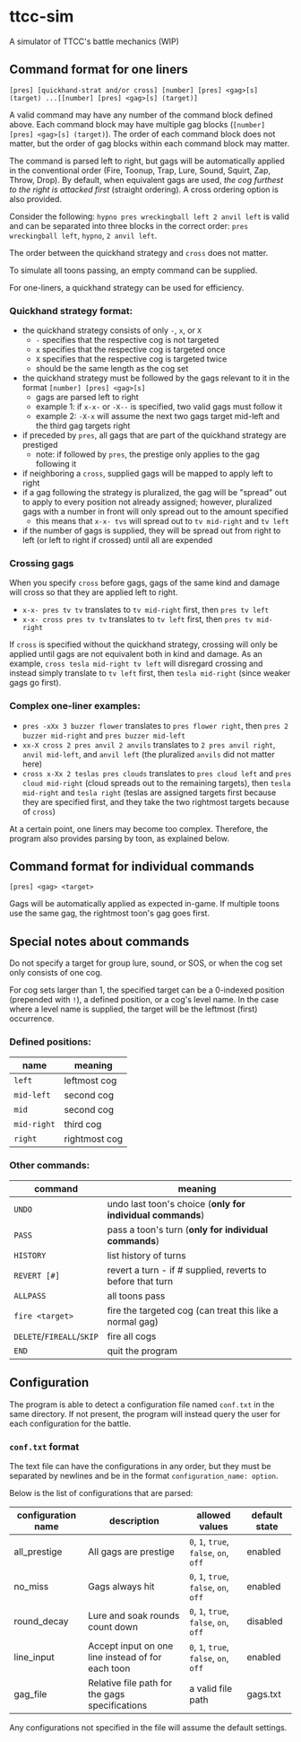 # ttcc-sim
A simulator of TTCC's battle mechanics (WIP)

## Command format for one liners
`[pres] [quickhand-strat and/or cross] [number] [pres] <gag>[s] (target) ...[[number] [pres] <gag>[s] (target)]`

A valid command may have any number of the command block defined above. Each command block may have multiple gag blocks (`[number] [pres] <gag>[s] (target)`). The order of each command block does not matter, but the order of gag blocks within each command block may matter.

The command is parsed left to right, but gags will be automatically applied in the conventional order (Fire, Toonup, Trap, Lure, Sound, Squirt, Zap, Throw, Drop). By default, when equivalent gags are used, *the cog furthest to the right is attacked first* (straight ordering). A cross ordering option is also provided.

Consider the following: `hypno pres wreckingball left 2 anvil left` is valid and can be separated into three blocks in the correct order: `pres wreckingball left`, `hypno`, `2 anvil left`.

The order between the quickhand strategy and `cross` does not matter.

To simulate all toons passing, an empty command can be supplied.

For one-liners, a quickhand strategy can be used for efficiency.

### Quickhand strategy format:
* the quickhand strategy consists of only `-`, `x`, or `X`
    * `-` specifies that the respective cog is not targeted
    * `x` specifies that the respective cog is targeted once
    * `X` specifies that the respective cog is targeted twice
    * should be the same length as the cog set
* the quickhand strategy must be followed by the gags relevant to it in the format `[number] [pres] <gag>[s]`
    * gags are parsed left to right
    * example 1: if `x-x-` or `-X--` is specified, two valid gags must follow it
    * example 2: `-X-x` will assume the next two gags target mid-left and the third gag targets right
* if preceded by `pres`, all gags that are part of the quickhand strategy are prestiged
    * note: if followed by `pres`, the prestige only applies to the gag following it
* if neighboring a `cross`, supplied gags will be mapped to apply left to right
* if a gag following the strategy is pluralized, the gag will be "spread" out to apply to every position not already assigned; however, pluralized gags with a number in front will only spread out to the amount specified
    * this means that `x-x- tvs` will spread out to `tv mid-right` and `tv left`
* if the number of gags is supplied, they will be spread out from right to left (or left to right if crossed) until all are expended

### Crossing gags
When you specify `cross` before gags, gags of the same kind and damage will cross so that they are applied left to right.
* `x-x- pres tv tv` translates to `tv mid-right` first, then `pres tv left`
* `x-x- cross pres tv tv` translates to `tv left` first, then `pres tv mid-right`

If `cross` is specified without the quickhand strategy, crossing will only be applied until gags are not equivalent both in kind and damage. As an example, `cross tesla mid-right tv left` will disregard crossing and instead simply translate to `tv left` first, then `tesla mid-right` (since weaker gags go first).

### Complex one-liner examples:
* `pres -xXx 3 buzzer flower` translates to `pres flower right`, then `pres 2 buzzer mid-right` and `pres buzzer mid-left`
* `xx-X cross 2 pres anvil 2 anvils` translates to `2 pres anvil right`, `anvil mid-left`, and `anvil left` (the pluralized `anvils` did not matter here)
* `cross x-Xx 2 teslas pres clouds` translates to `pres cloud left` and `pres cloud mid-right` (cloud spreads out to the remaining targets), then `tesla mid-right` and `tesla right` (teslas are assigned targets first because they are specified first, and they take the two rightmost targets because of `cross`)

At a certain point, one liners may become too complex. Therefore, the program also provides parsing by toon, as explained below.

## Command format for individual commands
`[pres] <gag> <target>`

Gags will be automatically applied as expected in-game. If multiple toons use the same gag, the rightmost toon's gag goes first.

## Special notes about commands

Do not specify a target for group lure, sound, or SOS, or when the cog set only consists of one cog.

For cog sets larger than 1, the specified target can be a 0-indexed position (prepended with `!`), a defined position, or a cog's level name. In the case where a level name is supplied, the target will be the leftmost (first) occurrence.

### Defined positions:
| name        | meaning       |
|-------------|---------------|
| `left`      | leftmost cog  |
| `mid-left`  | second cog    |
| `mid`       | second cog    |
| `mid-right` | third cog     |
| `right`     | rightmost cog |

### Other commands:
| command                   | meaning                                                    |
|---------------------------|------------------------------------------------------------|
| `UNDO`                    | undo last toon's choice (**only for individual commands**) |
| `PASS`                    | pass a toon's turn (**only for individual commands**)      |
| `HISTORY`                 | list history of turns                                      |
| `REVERT [#]`              | revert a turn - if # supplied, reverts to before that turn |
| `ALLPASS`                 | all toons pass                                             |
| `fire <target>`           | fire the targeted cog (can treat this like a normal gag)   |
| `DELETE`/`FIREALL`/`SKIP` | fire all cogs                                              |
| `END`                     | quit the program                                           |

## Configuration
The program is able to detect a configuration file named `conf.txt` in the same directory. If not present, the program will instead query the user for each configuration for the battle.

### `conf.txt` format
The text file can have the configurations in any order, but they must be separated by newlines and be in the format `configuration_name: option`.

Below is the list of configurations that are parsed:

| configuration name | description                                       | allowed values                         | default state |
|--------------------|---------------------------------------------------|----------------------------------------|---------------|
| all_prestige       | All gags are prestige                             | `0`, `1`, `true`, `false`, `on`, `off` | enabled       |
| no_miss            | Gags always hit                                   | `0`, `1`, `true`, `false`, `on`, `off` | enabled       |
| round_decay        | Lure and soak rounds count down                   | `0`, `1`, `true`, `false`, `on`, `off` | disabled      |
| line_input         | Accept input on one line instead of for each toon | `0`, `1`, `true`, `false`, `on`, `off` | enabled       |
| gag_file           | Relative file path for the gags specifications    | a valid file path                      | gags.txt      |

Any configurations not specified in the file will assume the default settings.
